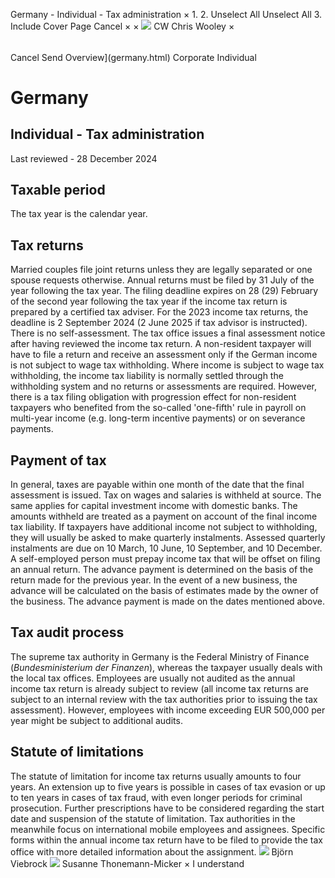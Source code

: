 Germany - Individual - Tax administration
×
1.
2.
Unselect All
Unselect All
3.
Include Cover Page
Cancel
×
×
![](-/media/world-wide-tax-summaries/attachments/global---chris-wooley.ashx%3Frev=ac5e5f3223b34096b1afc2a6009c7320&revision=ac5e5f32-23b3-4096-b1af-c2a6009c7320&hash=859B7ADC84DC2CBEC9760E9E6EE7DE6D0A8BFCDF)
CW
Chris Wooley
×
######
Cancel
Send
Overview](germany.html)
Corporate
Individual
# Germany
## Individual - Tax administration
Last reviewed - 28 December 2024
## Taxable period
The tax year is the calendar year.
## Tax returns
Married couples file joint returns unless they are legally separated or one spouse requests otherwise. Annual returns must be filed by 31 July of the year following the tax year. The filing deadline expires on 28 (29) February of the second year following the tax year if the income tax return is prepared by a certified tax adviser. For the 2023 income tax returns, the deadline is 2 September 2024 (2 June 2025 if tax advisor is instructed).
There is no self-assessment. The tax office issues a final assessment notice after having reviewed the income tax return.
A non-resident taxpayer will have to file a return and receive an assessment only if the German income is not subject to wage tax withholding. Where income is subject to wage tax withholding, the income tax liability is normally settled through the withholding system and no returns or assessments are required. However, there is a tax filing obligation with progression effect for non-resident taxpayers who benefited from the so-called 'one-fifth' rule in payroll on multi-year income (e.g. long-term incentive payments) or on severance payments.
## Payment of tax
In general, taxes are payable within one month of the date that the final assessment is issued. Tax on wages and salaries is withheld at source. The same applies for capital investment income with domestic banks. The amounts withheld are treated as a payment on account of the final income tax liability. If taxpayers have additional income not subject to withholding, they will usually be asked to make quarterly instalments. Assessed quarterly instalments are due on 10 March, 10 June, 10 September, and 10 December.
A self-employed person must prepay income tax that will be offset on filing an annual return. The advance payment is determined on the basis of the return made for the previous year. In the event of a new business, the advance will be calculated on the basis of estimates made by the owner of the business. The advance payment is made on the dates mentioned above.
## Tax audit process
The supreme tax authority in Germany is the Federal Ministry of Finance (*Bundesministerium der Finanzen*), whereas the taxpayer usually deals with the local tax offices. Employees are usually not audited as the annual income tax return is already subject to review (all income tax returns are subject to an internal review with the tax authorities prior to issuing the tax assessment). However, employees with income exceeding EUR 500,000 per year might be subject to additional audits.
## Statute of limitations
The statute of limitation for income tax returns usually amounts to four years. An extension up to five years is possible in cases of tax evasion or up to ten years in cases of tax fraud, with even longer periods for criminal prosecution. Further prescriptions have to be considered regarding the start date and suspension of the statute of limitation.
Tax authorities in the meanwhile focus on international mobile employees and assignees. Specific forms within the annual income tax return have to be filed to provide the tax office with more detailed information about the assignment.
![](-/media/world-wide-tax-summaries/germanybjrn-viebrockgermany--bjorn-viebrock-2jpg20220701104147556.ashx%3Frev=4fd3d46157264818a39749baeb8b338b&revision=4fd3d461-5726-4818-a397-49baeb8b338b&hash=857F6A174280929FF261BAF1B08E99BBBBCEC6BE)
Björn Viebrock
![](-/media/world-wide-tax-summaries/germanysusanne-thonemannmickergermany--susanne-thonemannmickerjpg20220513142351306.ashx%3Frev=2af563c2a1654239b9be90eadbb9d332&revision=2af563c2-a165-4239-b9be-90eadbb9d332&hash=7DCE871C83FB3DC3B18CE2FB051176F8D1156F12)
Susanne Thonemann-Micker
×
I understand
